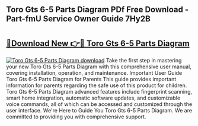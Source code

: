 ## Toro Gts 6-5 Parts Diagram PDf Free Download - Part-fmU Service Owner Guide 7Hy2B

# <h2><a href="http://dfo0n9.blite.top/?on=Toro+Gts+6-5+Parts+Diagram">🔗Download New 👉🔴 Toro Gts 6-5 Parts Diagram</a></h2>

[![Toro Gts 6-5 Parts Diagram download](https://i.imgur.com/lujVjoI.png)](http://dfo0n9.blite.top/?on=Toro+Gts+6-5+Parts+Diagram)
Take the first step in mastering your new Toro Gts 6-5 Parts Diagram with this comprehensive user manual, covering installation, operation, and maintenance. Important User Guide Toro Gts 6-5 Parts Diagram for Parents This guide provides important information for parents regarding the safe use of this product for children. Toro Gts 6-5 Parts Diagram advanced features include fingerprint scanning, smart home integration, automatic software updates, and customizable voice commands, all of which can be accessed and customized through the user interface. We're Here to Guide You Toro Gts 6-5 Parts Diagram. We are committed to providing you with comprehensive support.
